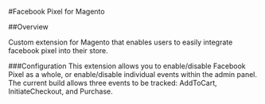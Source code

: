 #Facebook Pixel for Magento

##Overview

Custom extension for Magento that enables users to easily integrate facebook pixel into their store.

###Configuration
This extension allows you to enable/disable Facebook Pixel as a whole, or enable/disable individual events within the admin panel. The current build allows three events to be tracked: AddToCart, InitiateCheckout, and Purchase.